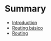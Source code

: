 # Summary

* [Introduction](README.md)
* [Routing básico](routingBasico.md)
* [Routing](routing.md)

